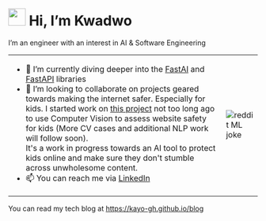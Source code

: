 # <img src="https://media.giphy.com/media/hvRJCLFzcasrR4ia7z/giphy.gif" width="35px"/> Hi, I’m Kwadwo
I’m an engineer with an interest in AI & Software Engineering

<table>
<tr>
  <td>
    <ul>
      <li>🌱 I’m currently diving deeper into the <a href="https://www.fast.ai/">FastAI</a> and <a href="https://fastapi.tiangolo.com/">FastAPI</a> libraries</li>
      <li>💞️ I’m looking to collaborate on projects geared towards making the internet safer. Especially for kids. I started work on <a href="https://huggingface.co/spaces/KayO/WebsiteImageSafetyAnalyzer">this project</a> not too long ago to use Computer Vision to assess website safety for kids (More CV cases and additional NLP work will follow soon).<br/>
      It's a work in progress towards an AI tool to protect kids online and make sure they don't stumble across unwholesome content.</li>
      <li>📫 You can reach me via <a href="https://www.linkedin.com/in/kwadwo-agyapon-ntra/">LinkedIn</a></li>
    </ul>
  </td>
  <td>
    <img src="https://i.redd.it/8lfied3ohyp11.jpg" alt="reddit ML joke"/>
  </td>
</tr>
</table>

You can read my tech blog at https://kayo-gh.github.io/blog

<!---
KayO-GH/KayO-GH is a ✨ special ✨ repository because its `README.md` (this file) appears on your GitHub profile.
You can click the Preview link to take a look at your changes.
--->

